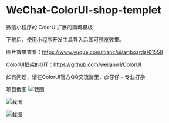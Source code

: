 # WeChat-ColorUI-shop-templet
微信小程序的 ColorUI扩展的商城模板


下载后，使用小程序开发工具导入后即可预览效果。


图片效果查看：https://www.yuque.com/itianc/ui/artboards/61558


ColorUI框架的GIT：https://github.com/weilanwl/ColorUI


如有问题，请在ColorUI官方QQ交流群里，@仔仔 - 专业打杂


项目截图
![截图](http://img.xmdeal.com/d/file/p/2019/03-24/4d717dd6fc49991e21046b6d9fb1e751.png "cv.png")

![截图](http://img.xmdeal.com/d/file/p/2019/03-24/4d717dd6fc49991e21046b6d9fb1e751.png "artical.png")

![截图](http://img.xmdeal.com/d/file/p/2019/03-24/e677607b874ed14a1991f86afa102f66.png "comment.png")


